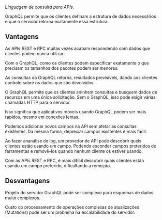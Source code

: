 *Linguagem de consulta para APIs.* 

GraphQL permite que os clientes definam a estrutura de dados necessários e que o servidor retorna exatamente essa estrutura.

## Vantagens

As APIs REST e RPC muitas vezes acabam respondendo com dados que clientes podem nunca utilizar.

Com o GraphQL, como os clientes podem especificar exatamente o que precisam os tamanhos dos pacotes podem ser menores.

As consultas da GraphQL retorna, resultados previsíveis, dando aos clientes controle sobre os dados que são devolvidos.

O GraphQL permite que os clientes aninhem consultas e busquem dados de recursos em uma única solicitação. Sem o GraphQL, isso pode exigir várias chamadas HTTP para o servidor.

Isso significa que aplicativos móveis usando GraphQL podem ser mais rápidos, mesmo em conexões lentas. 

Podemos adicionar novos campos na API sem afetar as consultas existentes. Da mesma forma, depreciar campos existentes é mais fácil.

Ao fazer ananálise de log, um provedor de API pode descobrir queis clientes estão usando um campo. Podendo esconder campos preteridos de ferramentas e removê-los quando nenhum cliente os estiver usando.

Com as APIs REST e RPC, é mais difícil descobrir quais clientes estão usando um campo preterido, dificultando a remoção.

## Desvantagens

Projeto do servidor GraphQL pode ser complexo para esquemas de dados muito complexos.

Custo do processamento de operações complexas de atualizações (Mutations) pode ser um problema na escalabilidade do servidor. 